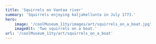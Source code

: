 ```yaml
---
title: 'Squirrels on Vantaa river'
summary: 'Squirrels enjoying kaljakellunta in July 1773.'
hero:
    image: '/coolMuseum_11ty/images/art/squirrels_on_a_boat.jpg'
    imageAlt: 'Two squirrels on a boat.'
url: '/coolMuseum_11ty/art/squirrels_on_a_boat'
---
```

